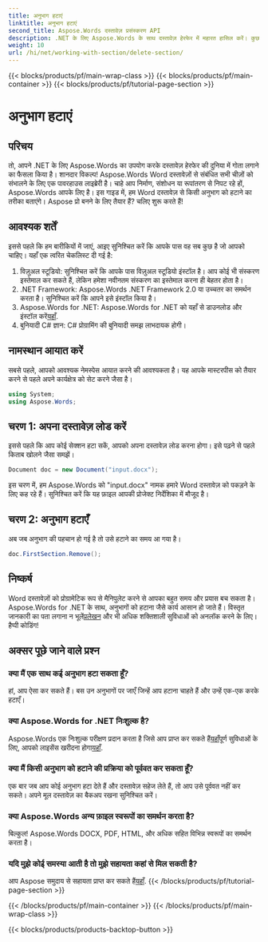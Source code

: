 ```yaml
---
title: अनुभाग हटाएं
linktitle: अनुभाग हटाएं
second_title: Aspose.Words दस्तावेज़ प्रसंस्करण API
description: .NET के लिए Aspose.Words के साथ दस्तावेज़ हेरफेर में महारत हासिल करें। कुछ सरल चरणों में Word दस्तावेज़ों से अनुभागों को हटाना सीखें।
weight: 10
url: /hi/net/working-with-section/delete-section/
---
```


{{< blocks/products/pf/main-wrap-class >}}
{{< blocks/products/pf/main-container >}}
{{< blocks/products/pf/tutorial-page-section >}}

# अनुभाग हटाएं

## परिचय

तो, आपने .NET के लिए Aspose.Words का उपयोग करके दस्तावेज़ हेरफेर की दुनिया में गोता लगाने का फैसला किया है। शानदार विकल्प! Aspose.Words Word दस्तावेज़ों से संबंधित सभी चीज़ों को संभालने के लिए एक पावरहाउस लाइब्रेरी है। चाहे आप निर्माण, संशोधन या रूपांतरण से निपट रहे हों, Aspose.Words आपके लिए है। इस गाइड में, हम Word दस्तावेज़ से किसी अनुभाग को हटाने का तरीका बताएंगे। Aspose प्रो बनने के लिए तैयार हैं? चलिए शुरू करते हैं!

## आवश्यक शर्तें

इससे पहले कि हम बारीकियों में जाएं, आइए सुनिश्चित करें कि आपके पास वह सब कुछ है जो आपको चाहिए। यहाँ एक त्वरित चेकलिस्ट दी गई है:

1. विज़ुअल स्टूडियो: सुनिश्चित करें कि आपके पास विज़ुअल स्टूडियो इंस्टॉल है। आप कोई भी संस्करण इस्तेमाल कर सकते हैं, लेकिन हमेशा नवीनतम संस्करण का इस्तेमाल करना ही बेहतर होता है।
2. .NET Framework: Aspose.Words .NET Framework 2.0 या उच्चतर का समर्थन करता है। सुनिश्चित करें कि आपने इसे इंस्टॉल किया है।
3. Aspose.Words for .NET: Aspose.Words for .NET को यहाँ से डाउनलोड और इंस्टॉल करें[यहाँ](https://releases.aspose.com/words/net/).
4. बुनियादी C# ज्ञान: C# प्रोग्रामिंग की बुनियादी समझ लाभदायक होगी।

## नामस्थान आयात करें

सबसे पहले, आपको आवश्यक नेमस्पेस आयात करने की आवश्यकता है। यह आपके मास्टरपीस को तैयार करने से पहले अपने कार्यक्षेत्र को सेट करने जैसा है।

```csharp
using System;
using Aspose.Words;
```

## चरण 1: अपना दस्तावेज़ लोड करें

इससे पहले कि आप कोई सेक्शन हटा सकें, आपको अपना दस्तावेज़ लोड करना होगा। इसे पढ़ने से पहले किताब खोलने जैसा समझें।

```csharp
Document doc = new Document("input.docx");
```

इस चरण में, हम Aspose.Words को "input.docx" नामक हमारे Word दस्तावेज़ को पकड़ने के लिए कह रहे हैं। सुनिश्चित करें कि यह फ़ाइल आपकी प्रोजेक्ट निर्देशिका में मौजूद है।

## चरण 2: अनुभाग हटाएँ

अब जब अनुभाग की पहचान हो गई है तो उसे हटाने का समय आ गया है।

```csharp
doc.FirstSection.Remove();
```


## निष्कर्ष

 Word दस्तावेज़ों को प्रोग्रामेटिक रूप से मैनिपुलेट करने से आपका बहुत समय और प्रयास बच सकता है। Aspose.Words for .NET के साथ, अनुभागों को हटाना जैसे कार्य आसान हो जाते हैं। विस्तृत जानकारी का पता लगाना न भूलें[प्रलेखन](https://reference.aspose.com/words/net/) और भी अधिक शक्तिशाली सुविधाओं को अनलॉक करने के लिए। हैप्पी कोडिंग!

## अक्सर पूछे जाने वाले प्रश्न

### क्या मैं एक साथ कई अनुभाग हटा सकता हूँ?
हां, आप ऐसा कर सकते हैं। बस उन अनुभागों पर जाएँ जिन्हें आप हटाना चाहते हैं और उन्हें एक-एक करके हटाएँ।

### क्या Aspose.Words for .NET निःशुल्क है?
 Aspose.Words एक निःशुल्क परीक्षण प्रदान करता है जिसे आप प्राप्त कर सकते हैं[यहाँ](https://releases.aspose.com/)पूर्ण सुविधाओं के लिए, आपको लाइसेंस खरीदना होगा[यहाँ](https://purchase.aspose.com/buy).

### क्या मैं किसी अनुभाग को हटाने की प्रक्रिया को पूर्ववत कर सकता हूँ?
एक बार जब आप कोई अनुभाग हटा देते हैं और दस्तावेज़ सहेज लेते हैं, तो आप उसे पूर्ववत नहीं कर सकते। अपने मूल दस्तावेज़ का बैकअप रखना सुनिश्चित करें।

### क्या Aspose.Words अन्य फ़ाइल स्वरूपों का समर्थन करता है?
बिल्कुल! Aspose.Words DOCX, PDF, HTML, और अधिक सहित विभिन्न स्वरूपों का समर्थन करता है।

### यदि मुझे कोई समस्या आती है तो मुझे सहायता कहां से मिल सकती है?
 आप Aspose समुदाय से सहायता प्राप्त कर सकते हैं[यहाँ](https://forum.aspose.com/c/words/8).
{{< /blocks/products/pf/tutorial-page-section >}}

{{< /blocks/products/pf/main-container >}}
{{< /blocks/products/pf/main-wrap-class >}}

{{< blocks/products/products-backtop-button >}}
